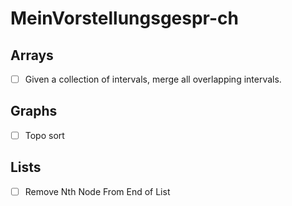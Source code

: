 # MeinVorstellungsgespr-ch

## Arrays
- [ ] Given a collection of intervals, merge all overlapping intervals.

## Graphs
- [ ] Topo sort

## Lists
- [ ]  Remove Nth Node From End of List
